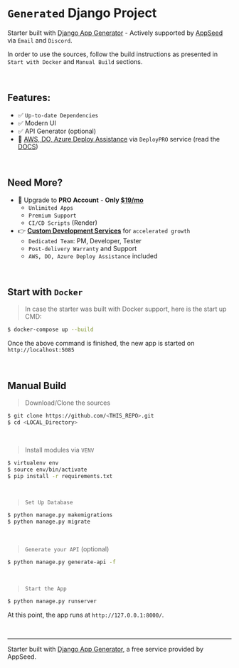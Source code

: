 # `Generated` Django Project

Starter built with [Django App Generator](https://app-generator.dev/django/) - Actively supported by [AppSeed](https://appseed.us/) via `Email` and `Discord`. 

In order to use the sources, follow the build instructions as presented in `Start with Docker` and `Manual Build` sections. 

<br />

## Features: 

- ✅ `Up-to-date Dependencies`
- ✅ Modern UI 
- ✅ API Generator (optional)
- 🚀 [AWS, DO, Azure Deploy Assistance](https://deploypro.dev/) via `DeployPRO` service (read the [DOCS](https://docs.app-generator.dev/deployment/intro))

<br />

## Need More? 

- 🚀 Upgrade to **PRO Account** - **Only [$19/mo](https://appseed.gumroad.com/l/rocket-pro-subscription)**
  - `Unlimited Apps`
  - `Premium Support`
  - `CI/CD Scripts` (Render)
- 👉 **[Custom Development Services](https://appseed.us/custom-development/)** for `accelerated growth`
  - `Dedicated Team`: PM, Developer, Tester
  - `Post-delivery Warranty` and Support
  - `AWS, DO, Azure Deploy Assistance` included

<br />

## Start with `Docker`

> In case the starter was built with Docker support, here is the start up CMD:

```bash
$ docker-compose up --build
```

Once the above command is finished, the new app is started on `http://localhost:5085`

<br />

## Manual Build 

> Download/Clone the sources  

```bash
$ git clone https://github.com/<THIS_REPO>.git
$ cd <LOCAL_Directory>
```

<br />

> Install modules via `VENV`  

```bash
$ virtualenv env
$ source env/bin/activate
$ pip install -r requirements.txt
```

<br />

> `Set Up Database`

```bash
$ python manage.py makemigrations
$ python manage.py migrate
```

<br />

> `Generate your API` (optional) 

```bash
$ python manage.py generate-api -f
```

<br />

> `Start the App`

```bash
$ python manage.py runserver
```

At this point, the app runs at `http://127.0.0.1:8000/`. 

<br />

---
Starter built with [Django App Generator](https://app-generator.dev/django/), a free service provided by AppSeed.
